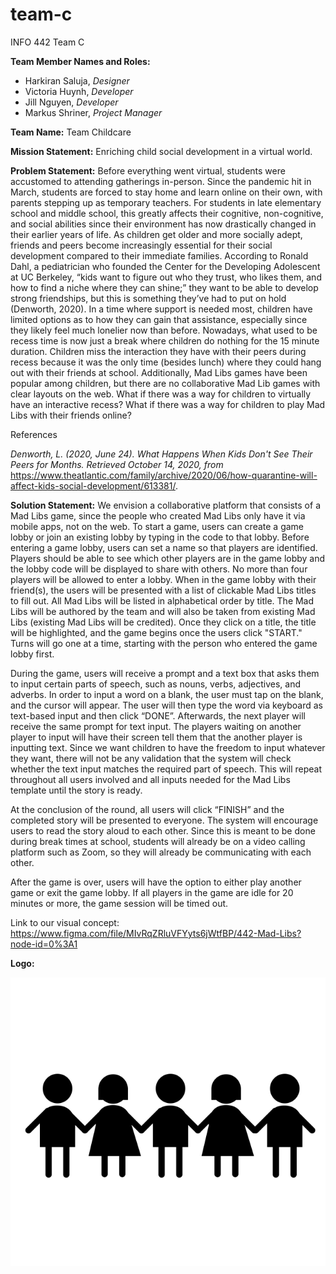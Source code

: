 # team-c
INFO 442 Team C

**Team Member Names and Roles:**
- Harkiran Saluja, *Designer*
- Victoria Huynh, *Developer*
- Jill Nguyen, *Developer*
- Markus Shriner, *Project Manager*

**Team Name:** Team Childcare

**Mission Statement:** Enriching child social development in a virtual world.

**Problem Statement:** Before everything went virtual, students were accustomed to attending gatherings in-person. Since the pandemic hit in March, students are forced to stay home and learn online on their own, with parents stepping up as temporary teachers. For students in late elementary school and middle school, this greatly affects their cognitive, non-cognitive, and social abilities since their environment has now drastically changed in their earlier years of life. As children get older and more socially adept, friends and peers become increasingly essential for their social development compared to their immediate families. According to Ronald Dahl, a pediatrician who founded the Center for the Developing Adolescent at UC Berkeley, “kids want to figure out who they trust, who likes them, and how to find a niche where they can shine;” they want to be able to develop strong friendships, but this is something they’ve had to put on hold (Denworth, 2020). In a time where support is needed most, children have limited options as to how they can gain that assistance, especially since they likely feel much lonelier now than before. Nowadays, what used to be recess time is now just a break where children do nothing for the 15 minute duration. Children miss the interaction they have with their peers during recess because it was the only time (besides lunch) where they could hang out with their friends at school. Additionally, Mad Libs games have been popular among children, but there are no collaborative Mad Lib games with clear layouts on the web. What if there was a way for children to virtually have an interactive recess? What if there was a way for children to play Mad Libs with their friends online?

References

_Denworth, L. (2020, June 24). What Happens When Kids Don't See Their Peers for Months.
Retrieved October 14, 2020, from_ https://www.theatlantic.com/family/archive/2020/06/how-quarantine-will-affect-kids-social-development/613381/.

**Solution Statement:**
We envision a collaborative platform that consists of a Mad Libs game, since the people who created Mad Libs only have it via mobile apps, not on the web. To start a game, users can create a game lobby or join an existing lobby by typing in the code to that lobby. Before entering a game lobby, users can set a name so that players are identified. Players should be able to see which other players are in the game lobby and the lobby code will be displayed to share with others. No more than four players will be allowed to enter a lobby. When in the game lobby with their friend(s), the users will be presented with a list of clickable Mad Libs titles to fill out. All Mad Libs will be listed in alphabetical order by title. The Mad Libs will be authored by the team and will also be taken from existing Mad Libs (existing Mad Libs will be credited). Once they click on a title, the title will be highlighted, and the game begins once the users click "START." Turns will go one at a time, starting with the person who entered the game lobby first.

During the game, users will receive a prompt and a text box that asks them to input certain parts of speech, such as nouns, verbs, adjectives, and adverbs. In order to input a word on a blank, the user must tap on the blank, and the cursor will appear. The user will then type the word via keyboard as text-based input and then click “DONE”. Afterwards, the next player will receive the same prompt for text input. The players waiting on another player to input will have their screen tell them that the another player is inputting text. Since we want children to have the freedom to input whatever they want, there will not be any validation that the system will check whether the text input matches the required part of speech. This will repeat throughout all users involved and all inputs needed for the Mad Libs template until the story is ready.

At the conclusion of the round, all users will click “FINISH” and the completed story will be presented to everyone. The system will encourage users to read the story aloud to each other. Since this is meant to be done during break times at school, students will already be on a video calling platform such as Zoom, so they will already be communicating with each other.

After the game is over, users will have the option to either play another game or exit the game lobby. If all players in the game are idle for 20 minutes or more, the game session will be timed out.

Link to our visual concept: https://www.figma.com/file/MIvRqZRluVFYyts6jWtfBP/442-Mad-Libs?node-id=0%3A1

**Logo:**

![children together logo](imgs/children.png)
